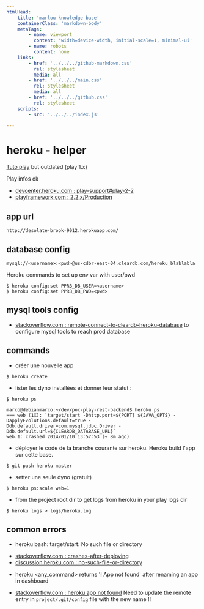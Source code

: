 ```yaml
---
htmlHead:
    title: 'marlou knowledge base' 
    containerClass: 'markdown-body'
    metaTags:
        - name: viewport
          content: 'width=device-width, initial-scale=1, minimal-ui'
        - name: robots
          content: none
    links:
        - href: '../../../github-markdown.css'
          rel: stylesheet
          media: all
        - href: '../../../main.css'
          rel: stylesheet
          media: all
        - href: '../../../github.css'
          rel: stylesheet
    scripts:
        - src: '../../../index.js'

---
```


# heroku - helper

[Tuto play](https://devcenter.heroku.com/articles/getting-started-with-play#test-locally) but outdated (play 1.x)

Play infos ok
- [devcenter.heroku.com : play-support#play-2-2](https://devcenter.heroku.com/articles/play-support#play-2-2)
- [playframework.com : 2.2.x/Production](http://www.playframework.com/documentation/2.2.x/Production)

## app url

`http://desolate-brook-9012.herokuapp.com/`

## database config

```
mysql://<username>:<pwd>@us-cdbr-east-04.cleardb.com/heroku_blablabla
```

Heroku commands to set up env var with user/pwd

```
$ heroku config:set PPRB_DB_USER=<username>
$ heroku config:set PPRB_DB_PWD=<pwd>
```

## mysql tools config

- [stackoverflow.com : remote-connect-to-cleardb-heroku-database](http://stackoverflow.com/questions/9822313/remote-connect-to-cleardb-heroku-database) to configure mysql tools to reach prod database

## commands

- créer une nouvelle app

```
$ heroku create
```

- lister les dyno installées et donner leur statut :

```
$ heroku ps
```

```
marco@debianmarco:~/dev/poc-play-rest-backend$ heroku ps
=== web (1X): `target/start -Dhttp.port=${PORT} ${JAVA_OPTS} -DapplyEvolutions.default=true -Ddb.default.driver=com.mysql.jdbc.Driver -Ddb.default.url=${CLEARDB_DATABASE_URL}`
web.1: crashed 2014/01/10 13:57:53 (~ 8m ago)
```

- déployer le code de la branche courante sur heroku. Heroku build l'app sur cette base.

```
$ git push heroku master
```

- setter une seule dyno (gratuit)

```
$ heroku ps:scale web=1
```

- from the project root dir to get logs from heroku in your play logs dir

```
$ heroku logs > logs/heroku.log
```

## common errors

* heroku bash: target/start: No such file or directory

- [stackoverflow.com : crashes-after-deploying](http://stackoverflow.com/questions/19085213/scala-play-2-2-application-crashes-after-deploying-in-heroku-target-start-no-su)
- [discussion.heroku.com : no-such-file-or-directory](https://discussion.heroku.com/t/bash-target-start-no-such-file-or-directory-error-after-upgrading-to-play-2-2/163)

* heroku <any_command> returns '! App not found' after renaming an app in dashboard

- [stackoverflow.com : heroku app not found](http://stackoverflow.com/questions/7615807/renamed-heroku-app-from-website-now-its-not-found) Need to update the remote entry in `project/.git/config` file with the new name !!
